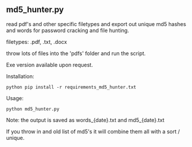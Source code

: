 
## md5_hunter.py 
read pdf's and other specific filetypes and export out unique md5 hashes
and words for password cracking and file hunting.

filetypes: .pdf, .txt, .docx

throw lots of files into the 'pdfs' folder and run the script.

Exe version available upon request.



Installation:
```
python pip install -r requirements_md5_hunter.txt
```

Usage:


```
python md5_hunter.py
```

	
Note: the output is saved as words_{date}.txt and md5_{date}.txt 


If you throw in and old list of md5's it will combine them all with a sort / unique.

